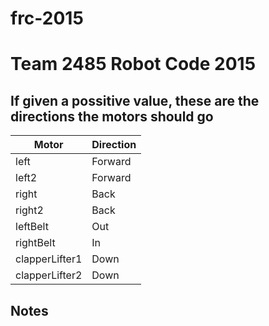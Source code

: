 # frc-2015

Team 2485 Robot Code 2015
=================================

If given a possitive value, these are the directions the motors should go
-------

| Motor                                                 | Direction		     |
| ----------------------------------------------------- | -------------------------- |
| left                                 		        | Forward		     |
| left2                                                 | Forward		     |
| right                        			        | Back		             |
| right2      						| Back		             |
| leftBelt                          			| Out			     |
| rightBelt    						| In   	                     |
| clapperLifter1           				| Down		             |
| clapperLifter2                                        | Down		             |

Notes
-----
